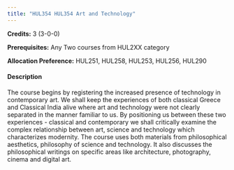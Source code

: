 ```yaml
---
title: "HUL354 HUL354 Art and Technology"
---
```

**Credits:** 3 (3-0-0)

**Prerequisites:** Any Two courses from HUL2XX category

**Allocation Preference:** HUL251, HUL258, HUL253, HUL256, HUL290

#### Description
The course begins by registering the increased presence of technology in contemporary art. We shall keep the experiences of both classical Greece and Classical India alive where art and technology were not clearly separated in the manner familiar to us. By positioning us between these two experiences - classical and contemporary we shall critically examine the complex relationship between art, science and technology which characterizes modernity. The course uses both materials from philosophical aesthetics, philosophy of science and technology. It also discusses the philosophical writings on specific areas like architecture, photography, cinema and digital art.